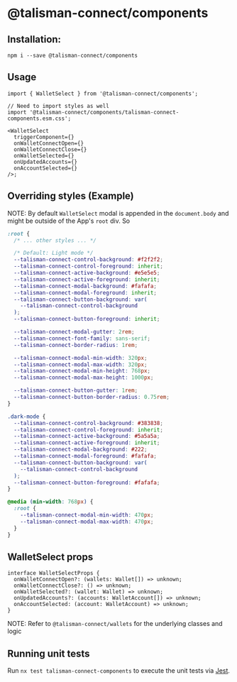 # @talisman-connect/components

## Installation:

```
npm i --save @talisman-connect/components
```

## Usage

```tsx
import { WalletSelect } from '@talisman-connect/components';

// Need to import styles as well
import '@talisman-connect/components/talisman-connect-components.esm.css';

<WalletSelect
  triggerComponent={}
  onWalletConnectOpen={}
  onWalletConnectClose={}
  onWalletSelected={}
  onUpdatedAccounts={}
  onAccountSelected={}
/>;
```

## Overriding styles (Example)

NOTE: By default `WalletSelect` modal is appended in the `document.body` and might be outside of the App's `root` div. So

```css
:root {
  /* ... other styles ... */

  /* Default: Light mode */
  --talisman-connect-control-background: #f2f2f2;
  --talisman-connect-control-foreground: inherit;
  --talisman-connect-active-background: #e5e5e5;
  --talisman-connect-active-foreground: inherit;
  --talisman-connect-modal-background: #fafafa;
  --talisman-connect-modal-foreground: inherit;
  --talisman-connect-button-background: var(
    --talisman-connect-control-background
  );
  --talisman-connect-button-foreground: inherit;

  --talisman-connect-modal-gutter: 2rem;
  --talisman-connect-font-family: sans-serif;
  --talisman-connect-border-radius: 1rem;

  --talisman-connect-modal-min-width: 320px;
  --talisman-connect-modal-max-width: 320px;
  --talisman-connect-modal-min-height: 768px;
  --talisman-connect-modal-max-height: 1000px;

  --talisman-connect-button-gutter: 1rem;
  --talisman-connect-button-border-radius: 0.75rem;
}

.dark-mode {
  --talisman-connect-control-background: #383838;
  --talisman-connect-control-foreground: inherit;
  --talisman-connect-active-background: #5a5a5a;
  --talisman-connect-active-foreground: inherit;
  --talisman-connect-modal-background: #222;
  --talisman-connect-modal-foreground: #fafafa;
  --talisman-connect-button-background: var(
    --talisman-connect-control-background
  );
  --talisman-connect-button-foreground: #fafafa;
}

@media (min-width: 768px) {
  :root {
    --talisman-connect-modal-min-width: 470px;
    --talisman-connect-modal-max-width: 470px;
  }
}
```

## WalletSelect props

```tsx
interface WalletSelectProps {
  onWalletConnectOpen?: (wallets: Wallet[]) => unknown;
  onWalletConnectClose?: () => unknown;
  onWalletSelected?: (wallet: Wallet) => unknown;
  onUpdatedAccounts?: (accounts: WalletAccount[]) => unknown;
  onAccountSelected: (account: WalletAccount) => unknown;
}
```

NOTE: Refer to `@talisman-connect/wallets` for the underlying classes and logic

## Running unit tests

Run `nx test talisman-connect-components` to execute the unit tests via [Jest](https://jestjs.io).
